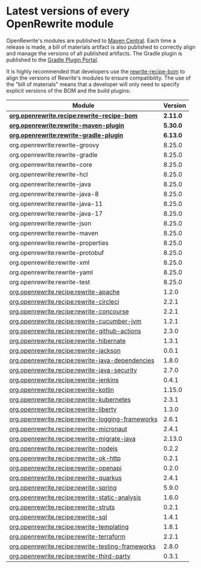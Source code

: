 # Latest versions of every OpenRewrite module

OpenRewrite's modules are published to [Maven Central](https://search.maven.org/search?q=org.openrewrite). Each time a release is made, a bill of materials artifact is also published to correctly align and manage the versions of all published artifacts. The Gradle plugin is published to the [Gradle Plugin Portal](https://plugins.gradle.org/plugin/org.openrewrite.rewrite).

It is highly recommended that developers use the [rewrite-recipe-bom](https://github.com/openrewrite/rewrite-recipe-bom) to align the versions of Rewrite's modules to ensure compatibility. The use of the "bill of materials" means that a developer will only need to specify explicit versions of the BOM and the build plugins:

<!-- DO NOT AUTO UPDATE THESE VERSIONS -->
<!-- 2.1.2 -->
<!-- 2.2.0 -->

| Module                                                                                                                          | Version   |
|---------------------------------------------------------------------------------------------------------------------------------| ----------|
| [**org.openrewrite.recipe:rewrite-recipe-bom**](https://github.com/openrewrite/rewrite-recipe-bom)                                     | **2.11.0** |
| [**org.openrewrite:rewrite-maven-plugin**](https://github.com/openrewrite/rewrite-maven-plugin)                                 | **5.30.0** |
| [**org.openrewrite:rewrite-gradle-plugin**](https://github.com/openrewrite/rewrite-gradle-plugin)                               | **6.13.0** |
| org.openrewrite:rewrite-groovy                                                                                                  | 8.25.0    |
| org.openrewrite:rewrite-gradle                                                                                                  | 8.25.0    |
| org.openrewrite:rewrite-core                                                                                                    | 8.25.0    |
| org.openrewrite:rewrite-hcl                                                                                                     | 8.25.0    |
| org.openrewrite:rewrite-java                                                                                                    | 8.25.0    |
| org.openrewrite:rewrite-java-8                                                                                                  | 8.25.0    |
| org.openrewrite:rewrite-java-11                                                                                                 | 8.25.0    |
| org.openrewrite:rewrite-java-17                                                                                                 | 8.25.0    |
| org.openrewrite:rewrite-json                                                                                                    | 8.25.0    |
| org.openrewrite:rewrite-maven                                                                                                   | 8.25.0    |
| org.openrewrite:rewrite-properties                                                                                              | 8.25.0    |
| org.openrewrite:rewrite-protobuf                                                                                                | 8.25.0    |
| org.openrewrite:rewrite-xml                                                                                                     | 8.25.0    |
| org.openrewrite:rewrite-yaml                                                                                                    | 8.25.0    |
| org.openrewrite:rewrite-test                                                                                                    | 8.25.0    |
| [org.openrewrite.recipe:rewrite-apache](https://github.com/openrewrite/rewrite-apache)                                          | 1.2.0     |
| [org.openrewrite.recipe:rewrite-circleci](https://github.com/openrewrite/rewrite-circleci)                                      | 2.2.1     |
| [org.openrewrite.recipe:rewrite-concourse](https://github.com/openrewrite/rewrite-concourse)                                    | 2.2.1     |
| [org.openrewrite.recipe:rewrite-cucumber-jvm](https://github.com/openrewrite/rewrite-cucumber-jvm)                              | 1.2.1     |
| [org.openrewrite.recipe:rewrite-github-actions](https://github.com/openrewrite/rewrite-github-actions)                          | 2.3.0     |
| [org.openrewrite.recipe:rewrite-hibernate](https://github.com/openrewrite/rewrite-hibernate)                                    | 1.3.1     |
| [org.openrewrite.recipe:rewrite-jackson](https://github.com/openrewrite/rewrite-jackson)                                        | 0.0.1     |
| [org.openrewrite.recipe:rewrite-java-dependencies](https://github.com/openrewrite/rewrite-java-dependencies)                    | 1.8.0     |
| [org.openrewrite.recipe:rewrite-java-security](https://github.com/openrewrite/rewrite-java-security)                            | 2.7.0     |
| [org.openrewrite.recipe:rewrite-jenkins](https://github.com/openrewrite/rewrite-jenkins)                                        | 0.4.1     |
| [org.openrewrite.recipe:rewrite-kotlin](https://github.com/openrewrite/rewrite-kotlin)                                          | 1.15.0    |
| [org.openrewrite.recipe:rewrite-kubernetes](https://github.com/openrewrite/rewrite-kubernetes)                                  | 2.3.1     |
| [org.openrewrite.recipe:rewrite-liberty](https://github.com/openrewrite/rewrite-liberty)                                        | 1.3.0     |
| [org.openrewrite.recipe:rewrite-logging-frameworks](https://github.com/openrewrite/rewrite-logging-frameworks)                  | 2.6.1     | <!--Update-->
| [org.openrewrite.recipe:rewrite-micronaut](https://github.com/openrewrite/rewrite-micronaut)                                    | 2.4.1     | 
| [org.openrewrite.recipe:rewrite-migrate-java](https://github.com/openrewrite/rewrite-migrate-java)                              | 2.13.0    | <!--Update-->
| [org.openrewrite.recipe:rewrite-nodejs](https://github.com/openrewrite/rewrite-nodejs)                                          | 0.2.2     |
| [org.openrewrite.recipe:rewrite-ok-http](https://github.com/openrewrite/rewrite-okhttp)                                         | 0.2.1     |
| [org.openrewrite.recipe:rewrite-openapi](https://github.com/openrewrite/rewrite-openapi)                                        | 0.2.0     |
| [org.openrewrite.recipe:rewrite-quarkus](https://github.com/openrewrite/rewrite-quarkus)                                        | 2.4.1     | 
| [org.openrewrite.recipe:rewrite-spring](https://github.com/openrewrite/rewrite-spring)                                          | 5.9.0     | <!--Update-->
| [org.openrewrite.recipe:rewrite-static-analysis](https://github.com/openrewrite/rewrite-static-analysis)                        | 1.6.0     | <!--Update-->
| [org.openrewrite.recipe:rewrite-struts](https://github.com/openrewrite/rewrite-struts)                                          | 0.2.1     |
| [org.openrewrite.recipe:rewrite-sql](https://github.com/openrewrite/rewrite-sql)                                                | 1.4.1     |
| [org.openrewrite.recipe:rewrite-templating](https://github.com/openrewrite/rewrite-templating)                                  | 1.8.1     |
| [org.openrewrite.recipe:rewrite-terraform](https://github.com/openrewrite/rewrite-terraform)                                    | 2.2.1     |
| [org.openrewrite.recipe:rewrite-testing-frameworks](https://github.com/openrewrite/rewrite-testing-frameworks)                  | 2.8.0     | <!--Update-->
| [org.openrewrite.recipe:rewrite-third-party](https://github.com/openrewrite/rewrite-third-party)                                | 0.3.1     |
